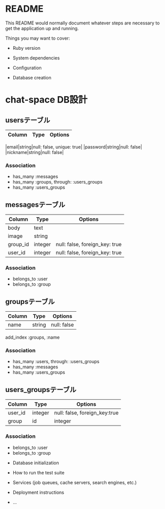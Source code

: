 # README

This README would normally document whatever steps are necessary to get the
application up and running.

Things you may want to cover:

* Ruby version

* System dependencies

* Configuration

* Database creation

# chat-space DB設計
## usersテーブル
|Column|Type|Options|
|------|----|-------|

|email|string|null: false, unique: true|
|password|string|null: false|
|nickname|string|null: false|
### Association
- has_many :messages
- has_many :groups, through: :users_groups  
- has_many :users_groups


## messagesテーブル
|Column|Type|Options|
|------|----|-------|
|body|text||
|image|string||
|group_id|integer|null: false, foreign_key: true|
|user_id|integer|null: false, foreign_key: true|
### Association
- belongs_to :user
- belongs_to :group
## groupsテーブル
|Column|Type|Options|
|------|----|-------|
|name|string|null: false|

add_index :groups, :name

### Association
- has_many :users, through: :users_groups
- has_many :messages
- has_many :users_groups


## users_groupsテーブル
|Column|Type|Options|
|------|----|-------|
|user_id|integer|null: false, foreign_key:true| 
|group|id|integer|null: false, foreign_key:true|
### Association
- belongs_to :user
- belongs_to :group


* Database initialization

* How to run the test suite

* Services (job queues, cache servers, search engines, etc.)

* Deployment instructions

* ...
